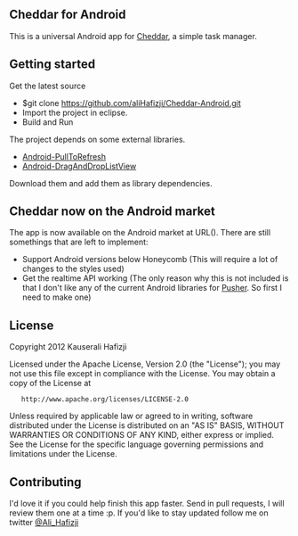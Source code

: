 ## Cheddar for Android

This is a universal Android app for [Cheddar](http://cheddarapp.com), a simple task manager.

## Getting started

Get the latest source 
  
  * $git clone https://github.com/aliHafizji/Cheddar-Android.git
  * Import the project in eclipse.
  * Build and Run

The project depends on some external libraries.

  * [Android-PullToRefresh](https://github.com/chrisbanes/Android-PullToRefresh)
  * [Android-DragAndDropListView](https://github.com/bauerca/drag-sort-listview)

Download them and add them as library dependencies.

## Cheddar now on the Android market

The app is now available on the Android market at URL(). There are still somethings that are left to implement:

  * Support Android versions below Honeycomb (This will require a lot of changes to the styles used)
  * Get the realtime API working (The only reason why this is not included is that I don't like any of the current Android libraries for [Pusher](http://pusher.com/docs/client_libraries#android-java). So first I need to make one)

## License

Copyright 2012 Kauserali Hafizji

   Licensed under the Apache License, Version 2.0 (the "License");
   you may not use this file except in compliance with the License.
   You may obtain a copy of the License at

       http://www.apache.org/licenses/LICENSE-2.0

   Unless required by applicable law or agreed to in writing, software
   distributed under the License is distributed on an "AS IS" BASIS,
   WITHOUT WARRANTIES OR CONDITIONS OF ANY KIND, either express or implied.
   See the License for the specific language governing permissions and
   limitations under the License.

## Contributing

I'd love it if you could help finish this app faster. Send in pull requests, I will review them one at a time :p. If you'd like to stay updated follow me on twitter [@Ali_Hafizji](https://twitter.com/Ali_hafizji)

